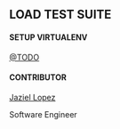 ## LOAD TEST SUITE

#### SETUP VIRTUALENV
 [@TODO]()

#### CONTRIBUTOR

[Jaziel Lopez](https://jlopez.mx)

Software Engineer